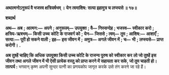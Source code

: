 **अथात्मनोऽनुरूपं वै भजस्व क्षत्रियर्षभम् ।** **येन त्वमाशिष: सत्या इहामुत्र च लप्स्यसे ॥ १७॥** 

**शब्दार्थ** 

**अथ—** **अब** **; आत्मन:—** **अपने** **; अनुरूपम्—** **उपयुक्त** **; वै—** **निस्सन्देह** **; भजस्व—** **स्वीकार करो** **; क्षत्रिय-ऋषभम्—** **किसी उच्च** **कोटि के राजवर्ग को** **; येन—** **जिससे** **; त्वम्—** **तुम** **; आशिष:—** **आशाएँ** **; सत्या:—** **पूरी हो सकने वाली** **; इह—** **इस जीवन में** **;** **अमुत्र—** **अगले जीवन में** **; च—** **भी** **; लप्स्यसे—** **प्राप्त करोगी।** **.** 

**अब तुश्हें चाहिए कि अधिक उपयुक्त किसी उच्च कोटि के राजन्य पुरुष को स्वीकार कर** **लो जो तुश्हें इस जीवन तथा अगले जीवन में भी ऐसी प्रत्येक वस्तु को प्राप्त करने में सहायता** **कर सके, जो तुम चाहती हो।** **तात्पर्य :** भगवान् कृष्ण अपनी सुन्दर पत्नी का प्रणयकोप जागृत करके उसे तंग करने जा रहे हैं।  